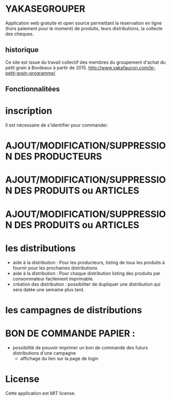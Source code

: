 # YAKASEGROUPER

Application web gratuite et open source permettant la reservation en ligne (hors paiement pour le moment) de produits, leurs distributions, la collecte des chèques.  

## historique 

Ce site est issue du travail collectif des membres du groupement d'achat du petit grain à Bordeaux à partir de 2015.
http://www.yakafaucon.com/le-petit-grain-programme/

## Fonctionnalitées 

# inscription

Il est nécessaire de s'identifier pour commander.

# AJOUT/MODIFICATION/SUPPRESSION DES PRODUCTEURS

# AJOUT/MODIFICATION/SUPPRESSION DES PRODUITS ou ARTICLES

# AJOUT/MODIFICATION/SUPPRESSION DES PRODUITS ou ARTICLES

# les distributions

- aide à la distribution : Pour les producteurs, listing de tous les produits à fournir pour les prochaines distributions
- aide à la distribution : Pour chaque distribution listing des produits par consommateur facilement imprimable. 
- création des distribution : possibiliter de dupliquer une distribution qui sera datée une semaine plus tard.


# les campagnes de distributions

# BON DE COMMANDE PAPIER :
* possibilité de pouvoir imprimer un bon de commande des futurs distributions d'une campagne 
  * affichage du lien sur la page de login
    
    
    
# License
  
  Cette application est  MIT license.    